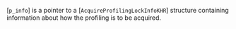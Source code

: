 [`p_info`] is a pointer to a [`AcquireProfilingLockInfoKHR`]
structure containing information about how the profiling is to be
acquired.